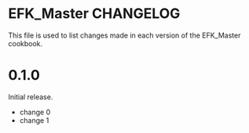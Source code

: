 # EFK_Master CHANGELOG

This file is used to list changes made in each version of the EFK_Master cookbook.

# 0.1.0

Initial release.

- change 0
- change 1

